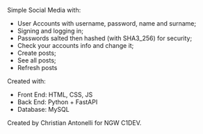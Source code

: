 Simple Social Media with:
- User Accounts with username, password, name and surname;
- Signing and logging in;
- Passwords salted then hashed (with SHA3_256) for security;
- Check your accounts info and change it;
- Create posts;
- See all posts;
- Refresh posts

Created with:
- Front End: HTML, CSS, JS
- Back End: Python + FastAPI
- Database: MySQL

Created by Christian Antonelli for NGW C1DEV.
